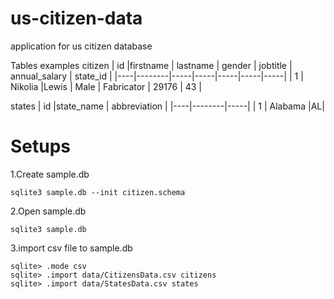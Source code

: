# us-citizen-data
application for us citizen database 

Tables examples 
citizen
| id |firstname | lastname | gender | jobtitle | annual_salary | state_id |
|----|--------|-----|-----|-----|-----|-----|
| 1 | Nikolia |Lewis | Male | Fabricator | 29176 | 43 |

states
| id |state_name | abbreviation |
|----|--------|-----|
| 1 | Alabama |AL|

# Setups

1.Create sample.db
```
sqlite3 sample.db --init citizen.schema
```
2.Open sample.db
```
sqlite3 sample.db
```
3.import csv file to sample.db
```
sqlite> .mode csv
sqlite> .import data/CitizensData.csv citizens
sqlite> .import data/StatesData.csv states
```
